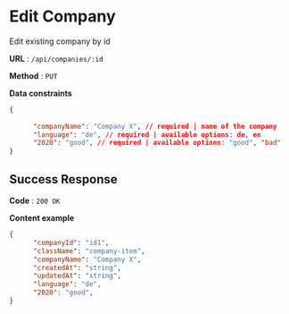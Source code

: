 # Edit Company

Edit existing company by id

**URL** : `/api/companies/:id`

**Method** : `PUT`

**Data constraints**


```json
{
   
      "companyName": "Company X", // required | name of the company
      "language": "de", // required | available options: de, en
      "2020": "good", // required | available options: "good", "bad"
}


```

## Success Response

**Code** : `200 OK`

**Content example**

```json
{
      "companyId": "id1",
      "className": "company-item",
      "companyName": "Company X",
      "createdAt": "string",
      "updatedAt": "string",
      "language": "de",
      "2020": "good",
}
```